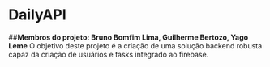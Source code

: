 # DailyAPI
##**Membros do projeto: Bruno Bomfim Lima, Guilherme Bertozo, Yago Leme**
O objetivo deste projeto é a criação de uma solução backend robusta capaz da criação de usuários e tasks integrado ao firebase.
